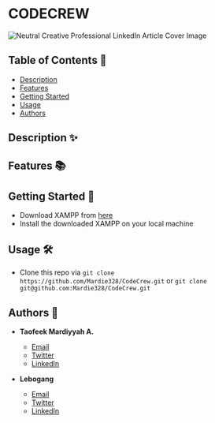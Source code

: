 



# CODECREW

![Neutral Creative Professional LinkedIn Article Cover Image](https://github.com/Mardie328/simple_shell/assets/92341910/c90e9c7e-fd1a-4fb1-88e5-2f0db3a4ef31)


## Table of Contents 📑
* [Description](#description)
* [Features](#features)
* [Getting Started](#getting-started)
* [Usage](#usage)
* [Authors](#authors)

<a id="description"></a>
## Description ✨


<a id="features"></a>
## Features 📚


<a id="getting-started"></a>
## Getting Started 🚀
  - Download XAMPP from [here](https://www.apachefriends.org/download.html)
  - Install the downloaded XAMPP on your local machine

<a id="usage"></a>
## Usage 🛠️
   - Clone this repo via `git clone https://github.com/Mardie328/CodeCrew.git` or
       `git clone git@github.com:Mardie328/CodeCrew.git`
     

<a id="authors"></a>
## Authors 👥
* **Taofeek Mardiyyah A.**
   * [Email](taofeekmardiyyah@gmail.com)
   * [Twitter](https://twitter.com/Techie_hijabie)
   * [LinkedIn](https://linkedin.com/in/mardiyyah-taofeek)
   
* **Lebogang**
   * [Email]()
   * [Twitter]()
   * [LinkedIn]()


